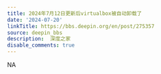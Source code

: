```yaml
---
title: 2024年7月12日更新后virtualbox被自动卸载了
date: '2024-07-20'
linkTitle: https://bbs.deepin.org/en/post/275357
source: deepin_bbs
description:  深度之家 
disable_comments: true
---
```

NA
